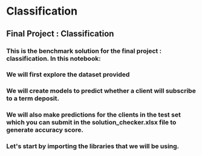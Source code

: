 # Classification


## Final Project : Classification
### This is the benchmark solution for the final project : classification. In this notebook:

### We will first explore the dataset provided
### We will create models to predict whether a client will subscribe to a term deposit.
### We will also make predictions for the clients in the test set which you can submit in the solution_checker.xlsx file to generate accuracy score.
### Let's start by importing the libraries that we will be using.

